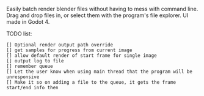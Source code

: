 Easily batch render blender files without having to mess with command line. Drag and drop files in, or select them with the program's file explorer. UI made in Godot 4.

TODO list:

	[] Optional render output path override
	[] get samples for progress from current image
	[] allow default render of start frame for single image
	[] output log to file
	[] remember queue
	[] Let the user know when using main thread that the program will be unresponsive
	[] Make it so on adding a file to the queue, it gets the frame start/end info then
